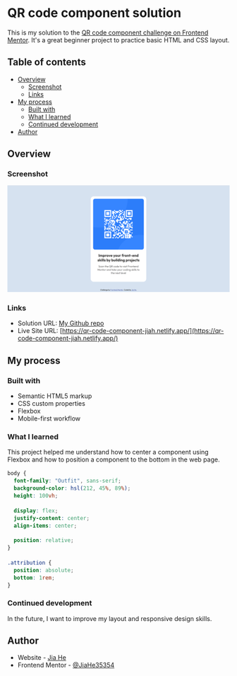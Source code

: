 # QR code component solution

This is my solution to the [QR code component challenge on Frontend Mentor](https://www.frontendmentor.io/challenges/qr-code-component-iux_sIO_H). It's a great beginner project to practice basic HTML and CSS layout.

## Table of contents

- [Overview](#overview)
  - [Screenshot](#screenshot)
  - [Links](#links)
- [My process](#my-process)
  - [Built with](#built-with)
  - [What I learned](#what-i-learned)
  - [Continued development](#continued-development)
- [Author](#author)

## Overview

### Screenshot

![](./screenshot.png)

### Links

- Solution URL: [My Github repo](https://github.com/JiaHe35354/QR-code-component/)
- Live Site URL: [https://qr-code-component-jiah.netlify.app/](https://qr-code-component-jiah.netlify.app/)

## My process

### Built with

- Semantic HTML5 markup
- CSS custom properties
- Flexbox
- Mobile-first workflow

### What I learned

This project helped me understand how to center a component using Flexbox and how to position a component to the bottom in the web page.

```css
body {
  font-family: "Outfit", sans-serif;
  background-color: hsl(212, 45%, 89%);
  height: 100vh;

  display: flex;
  justify-content: center;
  align-items: center;

  position: relative;
}

.attribution {
  position: absolute;
  bottom: 1rem;
}
```

### Continued development

In the future, I want to improve my layout and responsive design skills.

## Author

- Website - [Jia He](https://www.your-site.com)
- Frontend Mentor - [@JiaHe35354](https://www.frontendmentor.io/profile/JiaHe35354)
